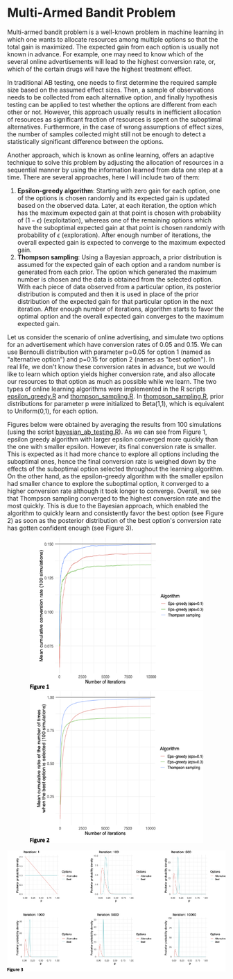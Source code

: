 # Multi-Armed Bandit Problem

Multi-armed bandit problem is a well-known problem in machine learning in which one wants to allocate resources among multiple options so that the total gain is maximized. The expected gain from each option is usually not known in advance. For example, one may need to know which of the several online advertisements will lead to the highest conversion rate, or, which of the certain drugs will have the highest treatment effect. 

In traditional AB testing, one needs to first determine the required sample size based on the assumed effect sizes. Then, a sample of observations needs to be collected from each alternative option, and finally hypothesis testing can be applied to test whether the options are different from each other or not. However, this approach usually results in inefficient allocation of resources as significant fraction of resources is spent on the suboptimal alternatives. Furthermore, in the case of wrong assumptions of effect sizes, the number of samples collected might still not be enough to detect a statistically significant difference between the options.

Another approach, which is known as online learning, offers an adaptive technique to solve this problem by adjusting the allocation of resources in a sequential manner by using the information learned from data one step at a time. There are several approaches, here I will include two of them:

1) __Epsilon-greedy algorithm__: Starting with zero gain for each option, one of the options is chosen randomly and its expected gain is updated based on the observed data. Later, at each iteration, the option which has the maximum expected gain at that point is chosen with probability of ($1 - \epsilon$) (exploitation), whereas one of the remaining options which have the suboptimal expected gain at that point is chosen randomly with probability of $\epsilon$ (exploration). After enough number of iterations, the overall expected gain is expected to converge to the maximum expected gain.
2) __Thompson sampling__: Using a Bayesian approach, a prior distribution is assumed for the expected gain of each option and a random number is generated from each prior. The option which generated the maximum number is chosen and the data is obtained from the selected option. With each piece of data observed from a particular option, its posterior distribution is computed and then it is used in place of the prior distribution of the expected gain for that particular option in the next iteration. After enough number of iterations, algorithm starts to favor the optimal option and the overall expected gain converges to the maximum expected gain. 

Let us consider the scenario of online advertising, and simulate two options for an advertisement which have conversion rates of 0.05 and 0.15. We can use Bernoulli distribution with parameter p=0.05 for option 1 (named as "alternative option") and p=0.15 for option 2 (names as "best option").
In real life, we don't know these conversion rates in advance, but we would like to learn which option yields higher conversion rate, and also allocate our resources to that option as much as possible while we learn. The two types of online learning algorithms were implemented in the R scripts [epsilon_greedy.R](https://github.com/topahande/multi-armed-bandit/blob/main/epsilon_greedy.R) and [thompson_sampling.R](https://github.com/topahande/multi-armed-bandit/blob/main/thompson_sampling.R). In [thompson_sampling.R](https://github.com/topahande/multi-armed-bandit/blob/main/thompson_sampling.R), prior distributions for parameter p were initialized to Beta(1,1), which is equivalent to Uniform(0,1), for each option.

Figures below were obtained by averaging the results from 100 simulations (using the script [bayesian_ab_testing.R](https://github.com/topahande/multi-armed-bandit/blob/main/bayesian_ab_testing.R)). As we can see from Figure 1, epsilon greedy algorithm with larger epsilon converged more quickly than the one with smaller epsilon. However, its final conversion rate is smaller. This is expected as it had more chance to explore all options including the suboptimal ones, hence the final conversion rate is weighed down by the effects of the suboptimal option selected throughout the learning algorithm. On the other hand, as the epsilon-greedy algorithm with the smaller epsilon had smaller chance to explore the suboptimal option, it converged to a higher conversion rate although it took longer to converge. Overall, we see that Thompson sampling converged to the highest conversion rate and the most quickly. This is due to the Bayesian approach, which enabled the algorithm to quickly learn and consistently favor the best option (see Figure 2) as soon as the posterior distribution of the best option's conversion rate has gotten confident enough (see Figure 3).
<p align="center">
<img src="figure_1.png" width="400" height="350">
<img src="figure_2.png" width="400" height="350">
</p>

<p align="center">
<img src="figure_3.png" width="804">
</p>
